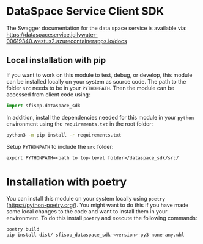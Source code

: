 # DataSpace Service Client SDK

The Swagger documentation for the data space service is available via: https://dataspaceservice.jollywater-00619340.westus2.azurecontainerapps.io/docs

## Local installation with pip

If you want to work on this module to test, debug, or develop, this module can be
installed locally on your system as source code. The path to the folder ``src`` needs to be in 
your `PYTHONPATH`. Then the module can be accessed from client code using:

```python
import sfisop.dataspace_sdk
```

In addition, install the dependencies needed for this module in your ``python`` environment using the
``requirements.txt`` in the root folder:


```bash 
python3 -m pip install -r requirements.txt
```

Setup `PYTHONPATH` to include the ``src`` folder:

```
export PYTHONPATH=<path to top-level folder>/dataspace_sdk/src/
```

# Installation with poetry

You can install this module on your system locally using ``poetry`` (https://python-poetry.org/). You might want to do
this if you have made some local changes to the code and want to install them in your environment.
To do this install ``poetry`` and execute the following commands:

```bash
poetry build
pip install dist/ sfisop_dataspace_sdk-<version>-py3-none-any.whl
```
